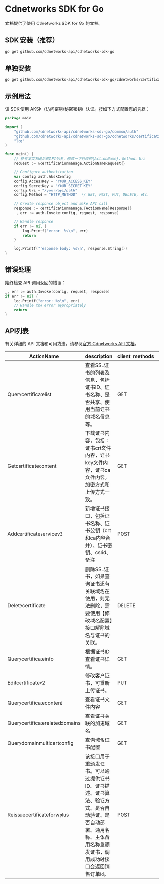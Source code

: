# Cdnetworks SDK for Go

文档提供了使用 Cdnetworks SDK for Go 的文档。

## SDK 安装（推荐）

```bash
go get github.com/cdnetworks-api/cdnetworks-sdk-go
```

## 单独安装

```bash
go get github.com/cdnetworks-api/cdnetworks-sdk-go/cdnetworks/certificationmanage
```

## 示例用法

该 SDK 使用 AKSK（访问密钥/秘密密钥）认证。按如下方式配置您的凭据：

```go
package main

import (
    "github.com/cdnetworks-api/cdnetworks-sdk-go/common/auth"
    "github.com/cdnetworks-api/cdnetworks-sdk-go/cdnetworks/certificationmanage"
    "log"
)

func main() {
    // 参考本文档最后的API列表，修改一下对应的{ActionName}、Method、Uri
    request := &certificationmanage.ActionNameRequest{}

    // Configure authentication
    var config auth.AkskConfig
    config.AccessKey = "YOUR_ACCESS_KEY"
    config.SecretKey = "YOUR_SECRET_KEY"
    config.Uri = "/your/api/path"
    config.Method = "HTTP_METHOD"  // GET, POST, PUT, DELETE, etc.

    // Create response object and make API call
    response := certificationmanage.{ActionName}Response{}
    _, err := auth.Invoke(config, request, response)

    // Handle response
    if err != nil {
        log.Printf("error: %s\n", err)
        return
    }

    log.Printf("response body: %s\n", response.String())
}
```

## 错误处理

始终检查 API 调用返回的错误：

```go
_, err := auth.Invoke(config, request, response)
if err != nil {
    log.Printf("error: %s\n", err)
    // Handle the error appropriately
    return
}
```

## API列表
有关详细的 API 文档和可用方法，请参阅[官方 Cdnetworks API 文档](https://docs.cdnetworks.com/en/cdn/apidocs)。

| ActionName | description | client_methods | uri |
| --- | --- | --- | --- |
| Querycertificatelist | ​查看SSL证书的列表及信息，包括证书ID、证书名称、是否共享、使用当前证书的域名信息等。 | GET | /api/ssl/certificate |
| Getcertificatecontent | 下载证书内容，包括：证书crt文件内容，证书key文件内容，证书ca文件内容。加密方式和上传方式一致。 | GET | /api/ssl/content/*/download |
| Addcertificateservicev2 | 新增证书接口，包括证书名称、证书公钥（crt和ca内容合并）、证书密钥、csrid、备注<br> | POST | /api/certificate |
| Deletecertificate | 删除SSL证书，如果查询证书还有关联域名在使用，则无法删除，需要使用【修改域名配置】接口解除域名与证书的关联。 | DELETE | /api/certificate/* |
| Querycertificateinfo | 根据证书ID查看证书详情。<br> | GET | /api/certificate/* |
| Editcertificatev2 | 修改客户证书，可重新上传证书。 | PUT | /api/certificate/* |
| Querycertificatecontent | 查看证书文件内容 | GET | /api/certificate/*/content |
| Querycertificaterelateddomains | 查看证书关联的加速域名 | GET | /api/certificate/*/domain |
| Querydomainmulticertconfig | 查询域名证书配置 | GET | /api/config/certificate/v2/* |
| Reissuecertificateforwplus | 该接口用于重颁发证书。可以通过提供证书ID、证书描述、证书算法、验证方式、是否自动验证、是否自动部署、通用名称、主体备用名称重颁发证书，调用成功时接口会返回销售订单id。 | POST | /api/certificate/reissue |